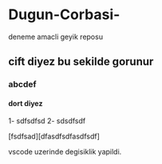 # Dugun-Corbasi-
deneme amacli geyik reposu
## cift diyez bu sekilde gorunur
### abcdef
#### dort diyez 
1- sdfsdfsd
2- sdsdfsdf

[fsdfsad][dfasdfsdfasdfsdf]

vscode uzerinde degisiklik yapildi.